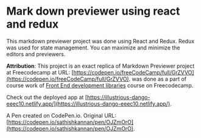 # Mark down previewer using react and redux
This markdown previewer project was done using React and Redux. Redux was used for  state management. You can maximize and minimize the editors and previewers. 

**Attribution**: This project is an exact replica of Markdown Previewer project at Freecodecamp at URL: [https://codepen.io/freeCodeCamp/full/GrZVVO](https://codepen.io/freeCodeCamp/full/GrZVVO). was done as a part of course work of [Front End development libraries](https://www.freecodecamp.org/learn/front-end-development-libraries) course on Freecodecamp.

Check out the deployed app at [https://illustrious-dango-eeec10.netlify.app/](https://illustrious-dango-eeec10.netlify.app/).

A Pen created on CodePen.io. Original URL: [https://codepen.io/sathishkannan/pen/OJZmOrO](https://codepen.io/sathishkannan/pen/OJZmOrO).

